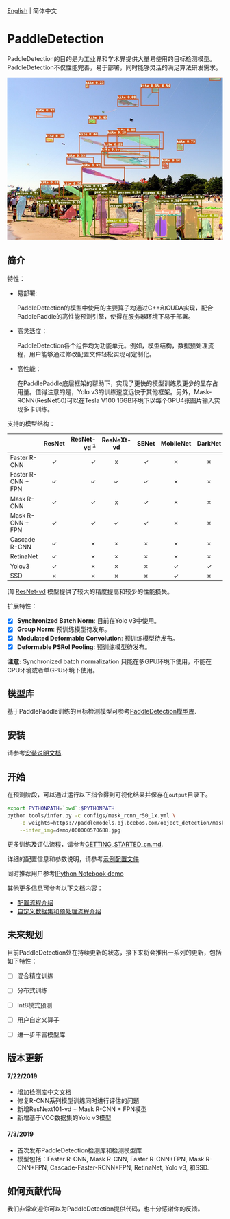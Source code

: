 [English](README.md) | 简体中文

# PaddleDetection

PaddleDetection的目的是为工业界和学术界提供大量易使用的目标检测模型。PaddleDetection不仅性能完善，易于部署，同时能够灵活的满足算法研发需求。

<div align="center">
  <img src="demo/output/000000570688.jpg" />
</div>


## 简介

特性：

- 易部署:

  PaddleDetection的模型中使用的主要算子均通过C++和CUDA实现，配合PaddlePaddle的高性能预测引擎，使得在服务器环境下易于部署。

- 高灵活度：

  PaddleDetection各个组件均为功能单元。例如，模型结构，数据预处理流程，用户能够通过修改配置文件轻松实现可定制化。

- 高性能：

  在PaddlePaddle底层框架的帮助下，实现了更快的模型训练及更少的显存占用量。值得注意的是，Yolo v3的训练速度远快于其他框架。另外，Mask-RCNN(ResNet50)可以在Tesla V100 16GB环境下以每个GPU4张图片输入实现多卡训练。

支持的模型结构：

|                    | ResNet | ResNet-vd <sup>[1](#vd)</sup> | ResNeXt-vd | SENet | MobileNet | DarkNet | VGG |
|--------------------|:------:|------------------------------:|:----------:|:-----:|:---------:|:-------:|:---:|
| Faster R-CNN       | ✓      |                             ✓ | x          | ✓     | ✗         | ✗       | ✗   |
| Faster R-CNN + FPN | ✓      |                             ✓ | ✓          | ✓     | ✗         | ✗       | ✗   |
| Mask R-CNN         | ✓      |                             ✓ | x          | ✓     | ✗         | ✗       | ✗   |
| Mask R-CNN + FPN   | ✓      |                             ✓ | ✓          | ✓     | ✗         | ✗       | ✗   |
| Cascade R-CNN      | ✓      |                             ✗ | ✗          | ✗     | ✗         | ✗       | ✗   |
| RetinaNet          | ✓      |                             ✗ | ✗          | ✗     | ✗         | ✗       | ✗   |
| Yolov3             | ✓      |                             ✗ | ✗          | ✗     | ✓         | ✓       | ✗   |
| SSD                | ✗      |                             ✗ | ✗          | ✗     | ✓         | ✗       | ✓   |

<a name="vd">[1]</a> [ResNet-vd](https://arxiv.org/pdf/1812.01187) 模型提供了较大的精度提高和较少的性能损失。

扩展特性：

- [x] **Synchronized Batch Norm**: 目前在Yolo v3中使用。
- [x] **Group Norm**: 预训练模型待发布。
- [x] **Modulated Deformable Convolution**: 预训练模型待发布。
- [x] **Deformable PSRoI Pooling**: 预训练模型待发布。

**注意:** Synchronized batch normalization 只能在多GPU环境下使用，不能在CPU环境或者单GPU环境下使用。

## 模型库

基于PaddlePaddle训练的目标检测模型可参考[PaddleDetection模型库](docs/MODEL_ZOO_cn.md).


## 安装

请参考[安装说明文档](docs/INSTALL_cn.md).


## 开始

在预测阶段，可以通过运行以下指令得到可视化结果并保存在`output`目录下。

```bash
export PYTHONPATH=`pwd`:$PYTHONPATH
python tools/infer.py -c configs/mask_rcnn_r50_1x.yml \
    -o weights=https://paddlemodels.bj.bcebos.com/object_detection/mask_rcnn_r50_1x.tar \
    --infer_img=demo/000000570688.jpg
```

更多训练及评估流程，请参考[GETTING_STARTED_cn.md](docs/GETTING_STARTED_cn.md).

详细的配置信息和参数说明，请参考[示例配置文件](docs/config_example/).

同时推荐用户参考[IPython Notebook demo](demo/mask_rcnn_demo.ipynb)

其他更多信息可参考以下文档内容：

- [配置流程介绍](docs/CONFIG_cn.md)
- [自定义数据集和预处理流程介绍](docs/DATA_cn.md)


## 未来规划

目前PaddleDetection处在持续更新的状态，接下来将会推出一系列的更新，包括如下特性：

- [ ] 混合精度训练
- [ ] 分布式训练
- [ ] Int8模式预测
- [ ] 用户自定义算子
- [ ] 进一步丰富模型库


## 版本更新

#### 7/22/2019

- 增加检测库中文文档
- 修复R-CNN系列模型训练同时进行评估的问题
- 新增ResNext101-vd + Mask R-CNN + FPN模型
- 新增基于VOC数据集的Yolo v3模型

#### 7/3/2019

- 首次发布PaddleDetection检测库和检测模型库
- 模型包括：Faster R-CNN, Mask R-CNN, Faster R-CNN+FPN, Mask
  R-CNN+FPN, Cascade-Faster-RCNN+FPN, RetinaNet, Yolo v3, 和SSD.

## 如何贡献代码

我们非常欢迎你可以为PaddleDetection提供代码，也十分感谢你的反馈。
